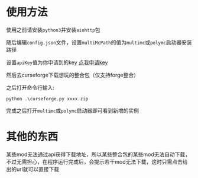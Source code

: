 # 使用方法
使用之前请安装`python3`并安装`aiohttp`包

随后编辑`config.json`文件，设置`multiMcPath`的值为`multimc`或`polymc`启动器安装路径

设置`apiKey`值为你申请到的key [点我申请key](https://console.curseforge.com/?#/)

然后去curseforge下载想玩的整合包（仅支持forge整合）

之后打开命令行输入:
```shell
python .\curseforge.py xxxx.zip
```

完成之后打开`multimc`或`polymc`启动器即可看到新增的实例

# 其他的东西
某些mod无法通过api获得下载地址，所以某些整合包的某些mod无法自动下载，不过无需担心，在程序运行完成后，会提示若干mod无法下载，这时只需点击给出的url就可以直接下载